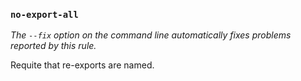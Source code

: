### `no-export-all`

_The `--fix` option on the command line automatically fixes problems reported by this rule._

Requite that re-exports are named.

<!-- assertions noExportAll -->
